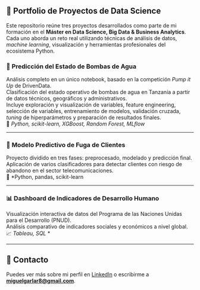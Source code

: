 ## 💼 Portfolio de Proyectos de Data Science  

Este repositorio reúne tres proyectos desarrollados como parte de mi formación en el **Máster en Data Science, Big Data & Business Analytics**. Cada uno aborda un reto real utilizando técnicas de análisis de datos, *machine learning*, visualización y herramientas profesionales del ecosistema Python.

### 📌 **Predicción del Estado de Bombas de Agua**  
Análisis completo en un único notebook, basado en la competición *Pump it Up* de DrivenData.  
Clasificación del estado operativo de bombas de agua en Tanzania a partir de datos técnicos, geográficos y administrativos.  
Incluye exploración y visualización de variables, feature engineering, selección de variables, entrenamiento de modelos, validación cruzada, *tuning* de hiperparámetros y preparación de resultados finales.  
🧠 *Python, scikit-learn, XGBoost, Random Forest, MLflow*

---

### 📁 **Modelo Predictivo de Fuga de Clientes**  
Proyecto dividido en tres fases: preprocesado, modelado y predicción final.  
Aplicación de varios clasificadores para detectar clientes con riesgo de abandono en el sector telecomunicaciones.  
🔧 *Python, pandas, scikit-learn

---

### 📊 **Dashboard de Indicadores de Desarrollo Humano**  
Visualización interactiva de datos del Programa de las Naciones Unidas para el Desarrollo (PNUD).  
Análisis comparativo de indicadores sociales y económicos a nivel global.  
📈 *Tableau, SQL*
*

---

## 📩 Contacto

Puedes ver más sobre mi perfil en [LinkedIn](https://www.linkedin.com/in/miguelgarcialariz/) o escribirme a **miguelgarlar8@gmail.com**.
